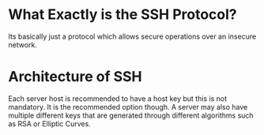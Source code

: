 # What Exactly is the SSH Protocol?
Its basically just a protocol which allows secure operations over an insecure network.
# Architecture of SSH
Each server host is recommended to have a host key but this is not mandatory. It is the recommended option though. A server may also have multiple different keys that are generated through different algorithms such as RSA or Elliptic Curves.
